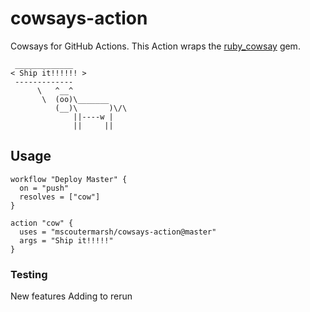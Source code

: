 # cowsays-action
Cowsays for GitHub Actions. This Action wraps the [ruby_cowsay](https://github.com/PatrickTulskie/ruby_cowsay) gem.

```
 _____________ 
< Ship it!!!!!! >
 ------------- 
      \   ^__^
       \  (oo)\_______
          (__)\       )\/\
              ||----w |
              ||     ||

```

## Usage

```
workflow "Deploy Master" {
  on = "push"
  resolves = ["cow"]
}

action "cow" {
  uses = "mscoutermarsh/cowsays-action@master"
  args = "Ship it!!!!!"
}
```

### Testing 
New features
 Adding to rerun
